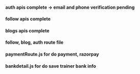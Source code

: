 <h4>auth apis complete -> email and phone verification pending</h4>

<h4>follow apis complete </h4>
<h4>blogs apis complete </h4>
<h4>follow, blog, auth route file </h4>
<h4>paymentRoute.js for do payment, razorpay  </h4>
<h4>bankdetail.js for do save trainer bank info </h4>
